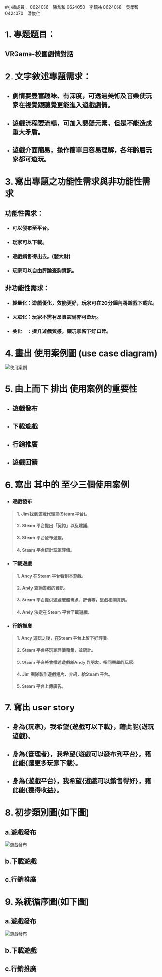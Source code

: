#小組成員：
0624036　陳雋和
0624050　李鎮祐
0624068　吳學智
0424070　潘俊仁

# 1. 專題題目：
## VRGame-校園劇情對話

# 2. 文字敘述專題需求：
* ## 劇情要豐富趣味、有深度，可透過美術及音樂使玩家在視覺跟聽覺更能進入遊戲劇情。
* ## 遊戲流程要流暢，可加入懸疑元素，但是不能造成重大矛盾。
* ## 遊戲介面簡易，操作簡單且容易理解，各年齡層玩家都可遊玩。

# 3. 寫出專題之功能性需求與非功能性需求
 ## 功能性需求：
 * ### 可以發布至平台。
 * ### 玩家可以下載。
 * ### 遊戲銷售得出去。(發大財)
 * ### 玩家可以自由評論查詢資訊。
 
 ## 非功能性需求：
 * ### 輕量化：遊戲優化，效能更好，玩家可在20分鐘內將遊戲下載完。
 * ### 大眾化：玩家不需有昂貴設備亦可遊玩。
 * ### 美化　：提升遊戲質感，讓玩家留下好口碑。

# 4. 畫出 使用案例圖 (use case diagram)
![使用案例](使用案例圖.png)

# 5. 由上而下 排出 使用案例的重要性
 * ## 遊戲發布
 * ## 下載遊戲
 * ## 行銷推廣
 * ## 遊戲回饋
# 6. 寫出 其中的 至少三個使用案例
* ### 遊戲發布
> #### 1. Jim 找到遊戲代理商(Steam 平台)。
> #### 2. Steam 平台提出「契約」以及建議。
> #### 3. Steam 平台發布遊戲。
> #### 4. Steam 平台統計玩家評價。
* ###    下載遊戲
> #### 1. Andy 在Steam 平台看到本遊戲。
> #### 2. Andy 查詢遊戲的資訊。
> #### 3. Steam 平台提供遊戲硬體需求、評價等，遊戲相關資訊。
> #### 4. Andy 決定在 Steam 平台下載遊戲。
* ###    行銷推廣
> #### 1. Andy 遊玩之後，在Steam 平台上留下好評價。
> #### 2. Steam 平台將玩家評價蒐集，並統計。
> #### 3. Steam 平台將會推送遊戲給Andy 的朋友、相同興趣的玩家。
> #### 4. Jim 團隊製作遊戲短片、介紹，給Steam 平台。
> #### 5. Steam 平台上傳廣告。

# 7. 寫出 user story 
 * ## 身為{玩家}，我希望{遊戲可以下載}，藉此能{遊玩遊戲}。
 * ## 身為{管理者}，我希望{遊戲可以發布到平台}，藉此能{讓更多玩家下載}。
 * ## 身為{遊戲平台}，我希望{遊戲可以銷售得好}，藉此能{獲得收益}。
# 8. 初步類別圖(如下圖) 
## a.遊戲發布
![遊戲發布](初步類別圖1.png)
## b.下載遊戲

## c.行銷推廣

# 9. 系統循序圖(如下圖)
## a.遊戲發布
![遊戲發布](系統循序圖1.png)
## b.下載遊戲

## c.行銷推廣

